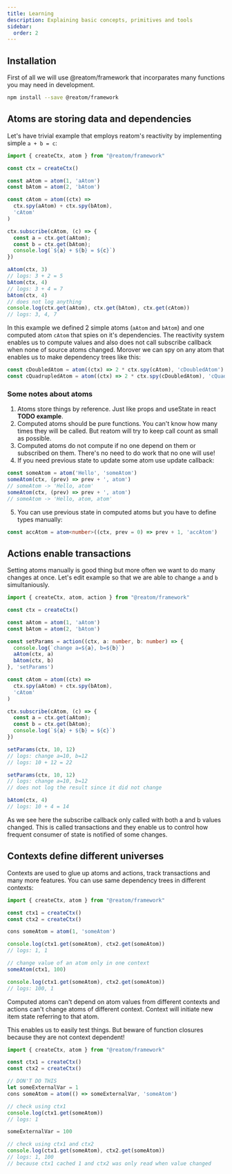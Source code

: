 ```yaml
---
title: Learning
description: Explaining basic concepts, primitives and tools 
sidebar: 
  order: 2
---
```

## Installation

First of all we will use @reatom/framework that incorparates many functions you may need in development.

```bash
npm install --save @reatom/framework
```

## Atoms are storing data and dependencies

Let's have trivial example that employs reatom's reactivity by implementing simple `a + b = c`:

```typescript
import { createCtx, atom } from "@reatom/framework"

const ctx = createCtx()

const aAtom = atom(1, 'aAtom')
const bAtom = atom(2, 'bAtom')

const cAtom = atom((ctx) =>
  ctx.spy(aAtom) + ctx.spy(bAtom),
  'cAtom'
)

ctx.subscribe(cAtom, (c) => {
  const a = ctx.get(aAtom);
  const b = ctx.get(bAtom);
  console.log(`${a} + ${b} = ${c}`)
})

aAtom(ctx, 3)
// logs: 3 + 2 = 5
bAtom(ctx, 4)
// logs: 3 + 4 = 7
bAtom(ctx, 4)
// does not log anything
console.log(ctx.get(aAtom), ctx.get(bAtom), ctx.get(cAtom))
// logs: 3, 4, 7
```

In this example we defined 2 simple atoms (`aAtom` and `bAtom`) and one computed atom `cAtom` that spies on it's dependencies.
The reactivity system enables us to compute values and also does not call subscribe callback when none of source atoms changed.
Morover we can spy on any atom that enables us to make dependency trees like this:

```typescript
const cDoubledAtom = atom((ctx) => 2 * ctx.spy(cAtom), 'cDoubledAtom')
const cQuadrupledAtom = atom((ctx) => 2 * ctx.spy(cDoubledAtom), 'cQuadrupledAtom')
```

### Some notes about atoms
1. Atoms store things by reference. Just like props and useState in react **TODO example**.
2. Computed atoms should be pure functions. You can't know how many times they will be called. But reatom will try to keep call count as small as possible.
3. Computed atoms do not compute if no one depend on them or subscribed on them. There's no need to do work that no one will use!
4. If you need previous state to update some atom use update callback:
```typescript
const someAtom = atom('Hello', 'someAtom')
someAtom(ctx, (prev) => prev + ', atom')
// someAtom -> 'Hello, atom'
someAtom(ctx, (prev) => prev + ', atom')
// someAtom -> 'Hello, atom, atom'
```
5. You can use previous state in computed atoms but you have to define types manually:
```typescript
const accAtom = atom<number>((ctx, prev = 0) => prev + 1, 'accAtom')
```



## Actions enable transactions
Setting atoms manually is good thing but more often we want to do many changes at once.
Let's edit example so that we are able to change `a` and `b` simultaniously.

```typescript
import { createCtx, atom, action } from "@reatom/framework"

const ctx = createCtx()

const aAtom = atom(1, 'aAtom')
const bAtom = atom(2, 'bAtom')

const setParams = action((ctx, a: number, b: number) => {
  console.log(`change a=${a}, b=${b}`)
  aAtom(ctx, a)
  bAtom(ctx, b)
}, 'setParams')

const cAtom = atom((ctx) =>
  ctx.spy(aAtom) + ctx.spy(bAtom),
  'cAtom'
)

ctx.subscribe(cAtom, (c) => {
  const a = ctx.get(aAtom);
  const b = ctx.get(bAtom);
  console.log(`${a} + ${b} = ${c}`)
})

setParams(ctx, 10, 12)
// logs: change a=10, b=12
// logs: 10 + 12 = 22

setParams(ctx, 10, 12)
// logs: change a=10, b=12
// does not log the result since it did not change

bAtom(ctx, 4)
// logs: 10 + 4 = 14
```

As we see here the subscribe callback only called with both a and b values changed.
This is called transactions and they enable us to control how frequent consumer of state is notified of some changes.

<!--

## Schedule to use asyncronous actions
Sometimes you need to call something to be able to change something. Reatom does not support asyncronous transactions yet.
Instead there's a special mechanism of queues that enble us to do something.

TODO example with ctx.schedule and ctx.schedule -1

You can take a deeper dive in queues here

-->

## Contexts define different universes
Contexts are used to glue up atoms and actions, track transactions and many more features. You can use same dependency trees in different contexts:
```typescript
import { createCtx, atom } from "@reatom/framework"

const ctx1 = createCtx()
const ctx2 = createCtx()

cons someAtom = atom(1, 'someAtom')

console.log(ctx1.get(someAtom), ctx2.get(someAtom))
// logs: 1, 1

// change value of an atom only in one context
someAtom(ctx1, 100)

console.log(ctx1.get(someAtom), ctx2.get(someAtom))
// logs: 100, 1
```

Computed atoms can't depend on atom values from different contexts and actions can't change atoms of different context.
Context will initiate new item state referring to that atom.

This enables us to easily test things. But beware of function closures because they are not context dependent!

```typescript
import { createCtx, atom } from "@reatom/framework"

const ctx1 = createCtx()
const ctx2 = createCtx()

// DON'T DO THIS
let someExternalVar = 1
cons someAtom = atom(() => someExternalVar, 'someAtom')

// check using ctx1
console.log(ctx1.get(someAtom))
// logs: 1

someExternalVar = 100

// check using ctx1 and ctx2
console.log(ctx1.get(someAtom), ctx2.get(someAtom))
// logs: 1, 100
// because ctx1 cached 1 and ctx2 was only read when value changed
```
